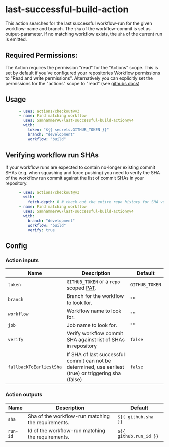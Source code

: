 # last-successful-build-action

This action searches for the last successful workflow-run for the given workflow-name and branch. 
The `sha` of the workflow-commit is set as output-parameter. If no matching workflow exists, the `sha` of the current run is emitted.

## Required Permissions:
The Action requires the permission "read" for the "Actions" scope. This is set by default if you've configured your repositories Workflow permissions to "Read and write permissions". Alternatively you can explicitly set the permissions for the "actions" scope to "read" (see [githubs docs](https://docs.github.com/en/actions/using-jobs/assigning-permissions-to-jobs#overview))

## Usage

```yml
      - uses: actions/checkout@v3
      - name: Find matching workflow
        uses: SamhammerAG/last-successful-build-action@v4
        with:
          token: "${{ secrets.GITHUB_TOKEN }}"
          branch: "development"
          workflow: "build"
```

## Verifying workflow run SHAs
If your workflow runs are expected to contain no-longer existing commit SHAs (e.g. when squashing and force pushing) you need to verify the SHA of the workflow run commit against the list of commit SHAs in your repository.

```yml
      - uses: actions/checkout@v3
        with:
          fetch-depth: 0 # check out the entire repo history for SHA verification
      - name: Find matching workflow
        uses: SamhammerAG/last-successful-build-action@v4
        with:
          branch: "development"
          workflow: "build"
          verify: true
```

## Config
### Action inputs

| Name | Description | Default |
| --- | --- | --- |
| `token` | `GITHUB_TOKEN` or a `repo` scoped [PAT](https://docs.github.com/en/github/authenticating-to-github/creating-a-personal-access-token). | `GITHUB_TOKEN` |
| `branch` | Branch for the workflow to look for. | "" |
| `workflow` | Workflow name to look for. | "" |
| `job` | Job name to look for. | "" |
| `verify` | Verify workflow commit SHA against list of SHAs in repository | `false` |
| `fallbackToEarliestSha` | If SHA of last successful commit can not be determined, use earliest (true) or triggering sha (false) | `false` |


### Action outputs

| Name | Description | Default |
| --- | --- | --- |
| `sha` | Sha of the workflow-run matching the requirements. | `${{ github.sha }}` |
| `run-id` | Id of the workflow-run matching the requirements. | `${{ github.run_id }}` |
